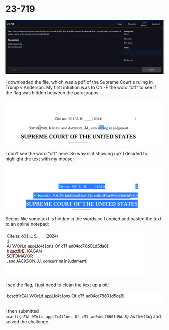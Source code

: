 # 23-719

![](../images/23-719-part-1.png)

I downloaded the file, which was a pdf of the Supreme Court's ruling in Trump v Anderson. My first intuition was to Ctrl-F the word "ctf" to see if the flag was hidden between the paragraphs:

![](../images/23-719-part-2.png)

I don't see the word "ctf" here. So why is it showing up? I decided to highlight the text with my mouse:

![](../images/23-719-part-3.png)

Seems like some text is hidden in the words,so I copied and pasted the text to an online notepad:

![](../images/23-719-part-4.png)

I see the flag, I just need to clean the text up a bit:

![](../images/23-719-part-5.png)

I then submitted `bcactf{rEAl_WOrLd_appLIc4t1ons_Of_cTf_ad04cc78601d5da8}` as the flag and solved the challenge.
